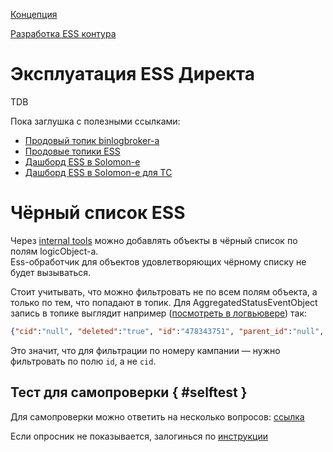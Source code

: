 [Концепция](concept.md)

[Разработка ESS контура](howto-code.md)

# Эксплуатация ESS Директа

TDB

Пока заглушка с полезными ссылками:
* [Продовый топик binlogbroker-а](https://lb.yandex-team.ru/lbkx/accounts/direct/direct-ppcdata-binlog-log)
* [Продовые топики ESS](https://lb.yandex-team.ru/lbkx/accounts/direct/ess)
* [Дашборд ESS в Solomon-е](https://solomon.yandex-team.ru/?project=direct&dashboard=ess&project=direct&cluster=app_binlogbroker&service=java-monitoring&env=production)
* [Дашборд ESS в Solomon-е для ТС](https://solomon.yandex-team.ru/?project=direct-test&cluster=app_binlogbroker&service=java-monitoring&env=testing&dashboard=ess-test&b=36m40s&e=)

# Чёрный список ESS

Через [internal tools](https://direct.yandex.ru/internal_tools/#ess_blacklist_add_tool) можно добавлять объекты в чёрный список по полям logicObject-а.  
Ess-обработчик для объектов удовлетворяющих чёрному списку не будет вызываться.

Стоит учитывать, что можно фильтровать не по всем полям объекта, а только по тем, что попадают в топик.
Для AggregatedStatusEventObject запись в топике выглядит например ([посмотреть в логвьювере](https://nda.ya.ru/t/SPqLJMQ2469KdL)) так:
```json
{"cid":"null", "deleted":"true", "id":"478343751", "parent_id":"null", "type":"CAMPAIGN"}
```
Это значит, что для фильтрации по номеру кампании — нужно фильтровать по полю `id`, а не `cid`.

## Тест для самопроверки { #selftest }

Для самопроверки можно ответить на несколько вопросов: [ссылка](https://forms.office.com/Pages/ResponsePage.aspx?id=91gB6oFweEaw7X55tD91WioDI29cj_FKvM5f4YSFsflUNlY3NDY0Q0lXQkpYM0hOVERZQlg5UVQ2WS4u)

Если опросник не показывается, залогинься по [инструкции](../guide/basics/howto-office-com-login.md)
